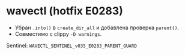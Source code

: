 # wavectl (hotfix E0283)

- Убран `.into()` в `create_dir_all` и добавлена проверка `parent()`.
- Совместимо с clippy `-D warnings`.

Sentinel: `WAVECTL_SENTINEL_v035_E0283_PARENT_GUARD`

